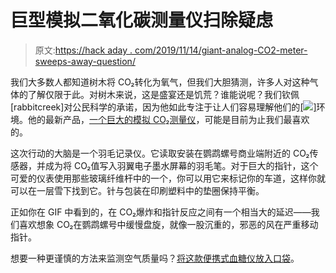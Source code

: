 # 巨型模拟二氧化碳测量仪扫除疑虑

> 原文:[https://hack aday . com/2019/11/14/giant-analog-CO2-meter-sweeps-away-question/](https://hackaday.com/2019/11/14/giant-analog-co2-meter-sweeps-away-doubt/)

我们大多数人都知道树木将 CO₂转化为氧气，但我们大胆猜测，许多人对这种气体的了解仅限于此。对树木来说，这是盛宴还是饥荒？谁能说呢？我们钦佩[rabbitcreek]对公民科学的承诺，因为他如此专注于让人们容易理解他们的[[![](../Images/a9ce4b1cbdac43d9cfcd471f7995ce99.png)]](https://hackaday.com/wp-content/uploads/2019/11/CO2-meter.gif)环境。他的最新产品，[一个巨大的模拟 CO₂测量仪](https://www.instructables.com/id/Giant-Analog-CO2-Meter/)，可能是目前为止我们最喜欢的。

这次行动的大脑是一个羽毛记录仪。它读取安装在鹦鹉螺号商业端附近的 CO₂传感器，并成为将 CO₂值写入羽翼电子墨水屏幕的羽毛笔。对于巨大的指针，这个可爱的仪表使用那些玻璃纤维杆中的一个，你可以用它来标记你的车道，这样你就可以在一层雪下找到它。针与包装在印刷塑料中的垫圈保持平衡。

正如你在 GIF 中看到的，在 CO₂爆炸和指针反应之间有一个相当大的延迟——我们喜欢想象 CO₂在鹦鹉螺号中缓慢盘旋，就像一股沉重的，邪恶的风在严重移动指针。

想要一种更谨慎的方法来监测空气质量吗？[将这款便携式血糖仪放入口袋](https://hackaday.com/2018/05/29/monitoring-air-quality-one-sleepy-meeting-at-a-time/)。